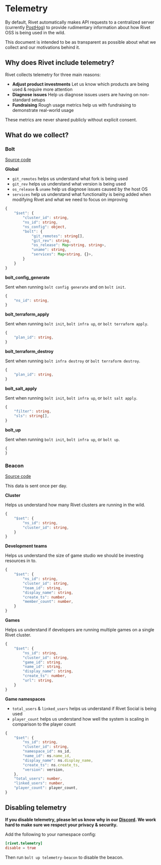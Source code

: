 # Telemetry

By default, Rivet automatically makes API requests to a centralized server (currently [PostHog](https://posthog.com/)) to provide rudimentary information about how Rivet OSS is being used in the wild.

This document is intended to be as transparent as possible about what we collect and our motivations behind it.

## Why does Rivet include telemetry?

Rivet collects telemetry for three main reasons:

-   **Adjust product investments** Let us know which products are being used & require more attention
-   **Diagnose issues** Help us diagnose issues users are having on non-standard setups
-   **Fundraising** Rough usage metrics help us with fundraising to demonstrate real-world usage

These metrics are never shared publicly without explicit consent.

## What do we collect?

### Bolt

[Source code](/lib/bolt/core/src/utils/telemetry.rs)

**Global**

-   `git_remotes` helps us understand what fork is being used
-   `git_rev` helps us understand what version is being used
-   `os_release` & `uname` help us diagnose issues caused by the host OS
-   `services` help us understand what functionality is being added when modifying Rivet and what we need to focus on improving

```typescript
{
	"$set": {
		"cluster_id": string,
		"ns_id": string,
		"ns_config": object,
		"bolt": {
			"git_remotes": string[],
			"git_rev": string,
			"os_release": Map<string, string>,
			"uname": string,
			"services": Map<string, {}>,
		}
	}
}
```

**bolt_config_generate**

Sent when running `bolt config generate` and on `bolt init`.

```typescript
{
	"ns_id": string,
}
```

**bolt_terraform_apply**

Sent when running `bolt init`, `bolt infra up`, or `bolt terraform apply`.

```typescript
{
	"plan_id": string,
}
```

**bolt_terraform_destroy**

Sent when running `bolt infra destroy` or `bolt terraform destroy`.

```typescript
{
	"plan_id": string,
}
```

**bolt_salt_apply**

Sent when running `bolt init`, `bolt infra up`, or `bolt salt apply`.

```typescript
{
	"filter": string,
	"sls": string[],
}
```

**bolt_up**

Sent when running `bolt init`, `bolt infra up`, or `bolt up`.

```typescript
{
}
```

### Beacon

[Source code](/svc/pkg/telemetry/standalone/beacon/src/lib.rs)

This data is sent once per day.

**Cluster**

Helps us understand how many Rivet clusters are running in the wild.

```typescript
{
	"$set": {
		"ns_id": string,
		"cluster_id": string,
	}
}
```

**Development teams**

Helps us understand the size of game studio we should be investing resources in to.

```typescript
{
	"$set": {
		"ns_id": string,
		"cluster_id": string,
		"team_id": string,
		"display_name": string,
		"create_ts": number,
		"member_count": number,
	}
}
```

**Games**

Helps us understand if developers are running multiple games on a single Rivet cluster.

```typescript
{
	"$set": {
		"ns_id": string,
		"cluster_id": string,
		"game_id": string,
		"name_id": string,
		"display_name": string,
		"create_ts": number,
		"url": string,
	}
}
```

**Game namespaces**

-   `total_users` & `linked_users` helps us understand if Rivet Social is being used
-   `player_count` helps us understand how well the system is scaling in comparison to the player count

```typescript
{
	"$set": {
		"ns_id": string,
		"cluster_id": string,
		"namespace_id": ns_id,
		"name_id": ns.name_id,
		"display_name": ns.display_name,
		"create_ts": ns.create_ts,
		"version": version,
	},
	"total_users": number,
	"linked_users": number,
	"player_count": player_count,
}
```

## Disabling telemetry

**If you disable telemetry, please let us know why in our [Discord](https://discord.gg/BG2vqsJczH). We work hard to make sure we respect your privacy & security.**

Add the following to your namespace config:

```toml
[rivet.telemetry]
disable = true
```

Then run `bolt up telemetry-beacon` to disable the beacon.
